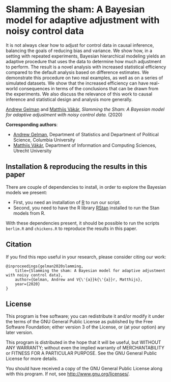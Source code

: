# Slamming the sham: A Bayesian model for adaptive adjustment with noisy control data

  It is not always clear how to adjust for control data in causal inference,
  balancing the goals of reducing bias and variance.  We show how, in a setting with repeated
  experiments, Bayesian hierarchical modeling yields an adaptive procedure that
  uses the data to determine how much adjustment to perform.
  The result is a novel analysis with increased statistical efficiency compared to the 
  default analysis based on difference estimates.
  We demonstrate this procedure on two real examples, as well as on a series of simulated datasets.
  We show that the increased efficiency can have real-world consequences in terms of the conclusions
  that can be drawn from the experiments.
  We also discuss the relevance of this work to causal inference and statistical design and analysis more
  generally.

[Andrew Gelman](http://www.stat.columbia.edu/~gelman/) and [Matthijs Vákár](http://www.columbia.edu/~mv2745/), *Slamming the Sham:
A Bayesian model for adaptive adjustment with noisy control data.* (2020)

**Corresponding authors**:

* [Andrew Gelman](gelman@stat.columbia.edu), Department of Statistics and Department of Political Science, Columbia University
* [Matthijs Vákár](matthijs.vakar@gmail.com), Department of Information and Computing Sciences, Utrecht University

## Installation & reproducing the results in this paper

There are couple of dependencies to install, in order to explore the Bayesian models we present:

* First, you need an installation of [R](https://www.r-project.org/) to run our script.
* Second, you need to have the R library [RStan](https://github.com/stan-dev/rstan/wiki/RStan-Getting-Started) installed to run the Stan models from R.

With these dependencies present, it should be possible to run the scripts `berlim.R` and `chickens.R` to reproduce the results in this paper.

## Citation

If you find this repo useful in your research, please consider citing our work:

    @inproceedings{gelman2020slamming,
        title={Slamming the sham: A Bayesian model for adaptive adjustment with noisy control data},
        author={Gelman, Andrew and V{\'{a}}k{\'{a}}r, Matthijs},
        year={2020}
    }

## License

This program is free software; you can redistribute it and/or modify it under the terms of the GNU General Public License as published by the Free Software Foundation; either version 3 of the License, or (at your option) any later version.

This program is distributed in the hope that it will be useful, but WITHOUT ANY WARRANTY; without even the implied warranty of MERCHANTABILITY or FITNESS FOR A PARTICULAR PURPOSE. See the GNU General Public License for more details.

You should have received a copy of the GNU General Public License along with this program. If not, see  <http://www.gnu.org/licenses/>.

